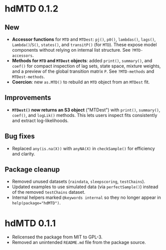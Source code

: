 # hdMTD 0.1.2

## New
* **Accessor functions** for `MTD` and `MTDest`: `pj()`, `p0()`, `lambdas()`,
  `lags()`, `Lambda()`/`S()`, `states()`, and `transitP()` (for `MTD`).
  These expose model components without relying on internal list structure. See `?MTD-accessors`. 
* **Methods for `MTD` and `MTDest` objects**: added `print()`, `summary()`, and `coef()` for compact inspection of
  lag sets, state space, mixture weights, and a preview of the global transition matrix `P`. See `?MTD-methods` and `MTDest-methods`.
* **Coercion**: new `as.MTD()` to rebuild an `MTD` object from an `MTDest` fit.  

## Improvements
* **`MTDest()` now returns an S3 object** ("MTDest") with `print()`, `summary()`, `coef()`,
  and `logLik()` methods. This lets users inspect fits consistently and extract log-likelihoods. 

## Bug fixes
* Replaced `any(is.na(X))` with `anyNA(X)` in `checkSample()` for efficiency and clarity.

## Package cleanup
* Removed unused datasets (`raindata`, `sleepscoring`, `testChains`).
* Updated examples to use simulated data (via `perfectSample()`) instead of the removed `testChains` dataset.
* Internal helpers marked `@keywords internal` so they no longer appear in `help(package="hdMTD")`.

# hdMTD 0.1.1

* Relicensed the package from MIT to GPL-3.
* Removed an unintended `README.md` file from the package source.

